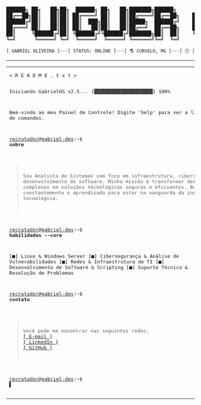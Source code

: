<div align="center">

<pre>
██████╗ ██╗   ██╗██╗  ██████╗ ██╗   ██╗███████╗██████╗      ██████╗ ███████╗████████╗
██╔══██╗██║   ██║██║ ██╔════╝ ██║   ██║██╔════╝██╔══██╗    ██╔═══██╗██╔════╝╚══██╔══╝
██████╔╝██║   ██║██║ ██║  ███╗██║   ██║█████╗  ██████╔╝    ██║   ██║███████╗   ██║   
██╔═══╝ ██║   ██║██║ ██║   ██║██║   ██║██╔══╝  ██╔══██╗    ██║   ██║╚════██║   ██║   
██║     ╚██████╔╝██║ ╚██████╔╝╚██████╔╝███████╗██║  ██║    ╚██████╔╝███████║   ██║   
╚═╝      ╚═════╝ ╚═╝  ╚═════╝  ╚═════╝ ╚══════╝╚═╝  ╚═╝     ╚═════╝ ╚══════╝   ╚═╝   
</pre>

<p align="center">
  <code>[ GABRIEL OLIVEIRA ]---[ STATUS: ONLINE ]---[ 🌎 CURVELO, MG ]---[ 🕓 ]</code>
</p>

---

<table>
  <tr>
    <td valign="top" width="65%">
      <pre>
< R E A D M E . t x t >

Iniciando GabrielOS v2.5...
[▓▓▓▓▓▓▓▓▓▓▓▓▓▓▓▓▓▓▓▓] 100%

Bem-vindo ao meu Painel de Controle!
Digite 'help' para ver a lista de comandos.

<a href="https://github.com/OliveiraStrategic">recrutador@gabriel-dev</a>:~$ <b>sobre</b>

> Sou Analista de Sistemas com foco em infraestrutura,
  cibersegurança e desenvolvimento de software.
  Minha missão é transformar desafios complexos em
  soluções tecnológicas seguras e eficientes.
  Busco constantemente o aprendizado para estar na
  vanguarda da inovação tecnológica.

<a href="https://github.com/OliveiraStrategic">recrutador@gabriel-dev</a>:~$ <b>habilidades --core</b>

  [■] Linux & Windows Server
  [■] Cibersegurança & Análise de Vulnerabilidades
  [■] Redes & Infraestrutura de TI
  [■] Desenvolvimento de Software & Scripting
  [■] Suporte Técnico & Resolução de Problemas

<a href="https://github.com/OliveiraStrategic">recrutador@gabriel-dev</a>:~$ <b>contato</b>

  > Você pode me encontrar nas seguintes redes:
  > <a href="mailto:gabrieloliveira79@gmail.com">[ E-mail ]</a>
  > <a href="https://www.linkedin.com/in/SEU-USUARIO-AQUI/">[ LinkedIn ]</a>
  > <a href="https://github.com/OliveiraStrategic">[ GitHub ]</a>

<a href="https://github.com/OliveiraStrategic">recrutador@gabriel-dev</a>:~$ ▌
      </pre>
    </td>
    <td valign="top" width="35%">
      <img src="https://github-readme-stats.vercel.app/api?username=OliveiraStrategic&show_icons=true&theme=transparent&include_all_commits=true&count_private=true&hide_border=true&title_color=00ff00&icon_color=00ff00&text_color=00ff00" alt="Métricas de Desenvolvimento" />
      <br>
      <img src="https://github-readme-stats.vercel.app/api/top-langs/?username=OliveiraStrategic&layout=compact&theme=transparent&hide_border=true&title_color=00ff00&text_color=00ff00" alt="Top Linguagens" />
      <br>
      <b>// LOG DE ATIVIDADE RECENTE</b>
      </td>
  </tr>
</table>

</div>
